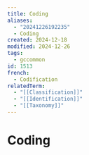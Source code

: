 ```yaml
---
title: Coding
aliases:
  - "20241226192235"
  - Coding
created: 2024-12-18
modified: 2024-12-26
tags:
  - gccommon
id: 1513
french:
  - Codification
relatedTerm:
  - "[[Classification]]"
  - "[[Identification]]"
  - "[[Taxonomy]]"
---
```

# Coding
